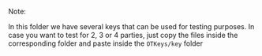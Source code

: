 Note: 

In this folder we have several keys that can be used for testing purposes. In case you want to test for 2, 3 or 4 parties, just copy the files inside the corresponding folder and paste inside the `OTKeys/key` folder
